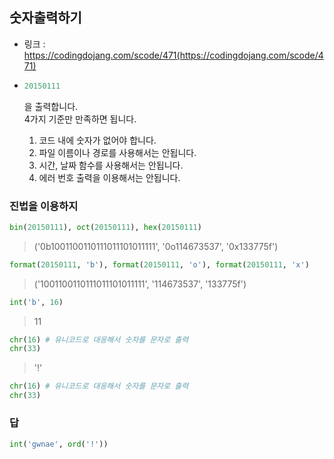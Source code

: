 ## 숫자출력하기

-   링크 : https://codingdojang.com/scode/471(https://codingdojang.com/scode/471)
-   ```py
    20150111
    ```
    을 출력합니다.
    <br/>
    4가지 기준만 만족하면 됩니다.<br/>

     1. 코드 내에 숫자가 없어야 합니다.
     2. 파일 이름이나 경로를 사용해서는 안됩니다.
     3. 시간, 날짜 함수를 사용해서는 안됩니다.
     4. 에러 번호 출력을 이용해서는 안됩니다.


### 진법을 이용하지

```py
bin(20150111), oct(20150111), hex(20150111)
```
  > ('0b1001100110111011101011111', '0o114673537', '0x133775f')

```py
format(20150111, 'b'), format(20150111, 'o'), format(20150111, 'x')
```
  > ('1001100110111011101011111', '114673537', '133775f')

```py
int('b', 16)
```
  > 11

```py
chr(16) # 유니코드로 대응해서 숫자를 문자로 출력
chr(33)
```
  > '!'

```py
chr(16) # 유니코드로 대응해서 숫자를 문자로 출력
chr(33)
```

### 답

```py
int('gwnae', ord('!'))
```

